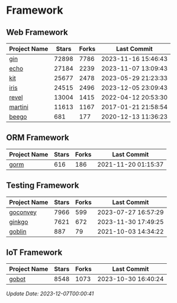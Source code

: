 # Framework

## Web Framework
| Project Name | Stars | Forks | Last Commit |
| ------------ | ----- | ----- | ----------- |
| [gin](https://github.com/gin-gonic/gin) | 72898 | 7786 | 2023-11-16 15:46:43 |
| [echo](https://github.com/labstack/echo) | 27184 | 2239 | 2023-11-07 13:09:43 |
| [kit](https://github.com/go-kit/kit) | 25677 | 2478 | 2023-05-29 21:23:33 |
| [iris](https://github.com/kataras/iris) | 24515 | 2496 | 2023-12-05 23:09:43 |
| [revel](https://github.com/revel/revel) | 13004 | 1415 | 2022-04-12 20:53:30 |
| [martini](https://github.com/go-martini/martini) | 11613 | 1167 | 2017-01-21 21:58:54 |
| [beego](https://github.com/astaxie/beego) | 681 | 177 | 2020-12-13 11:36:23 |

## ORM Framework
| Project Name | Stars | Forks | Last Commit |
| ------------ | ----- | ----- | ----------- |
| [gorm](https://github.com/jinzhu/gorm) | 616 | 186 | 2021-11-20 01:15:37 |

## Testing Framework
| Project Name | Stars | Forks | Last Commit |
| ------------ | ----- | ----- | ----------- |
| [goconvey](https://github.com/smartystreets/goconvey) | 7966 | 599 | 2023-07-27 16:57:29 |
| [ginkgo](https://github.com/onsi/ginkgo) | 7621 | 672 | 2023-11-30 17:49:25 |
| [goblin](https://github.com/franela/goblin) | 887 | 79 | 2021-10-03 14:34:22 |

## IoT Framework
| Project Name | Stars | Forks | Last Commit |
| ------------ | ----- | ----- | ----------- |
| [gobot](https://github.com/hybridgroup/gobot) | 8548 | 1073 | 2023-10-30 16:40:24 |

*Update Date: 2023-12-07T00:00:41*
